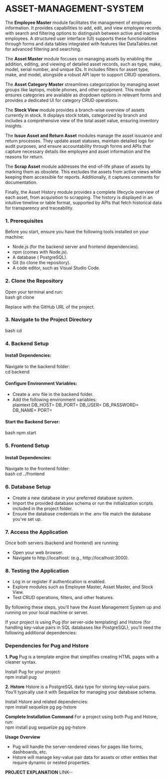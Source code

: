 # ASSET-MANAGEMENT-SYSTEM

The **Employee Master** module facilitates the management of employee information. It provides capabilities to add, edit, and view employee records with search and filtering options to distinguish between active and inactive employees. A structured user interface (UI) supports these functionalities through forms and data tables integrated with features like DataTables.net for advanced filtering and searching.

The **Asset Master** module focuses on managing assets by enabling the addition, editing, and viewing of detailed asset records, such as type, make, model, serial number, and unique IDs. It includes filters for asset type, make, and model, alongside a robust API layer to support CRUD operations.

The **Asset Category Master** streamlines categorization by managing asset groups like laptops, mobile phones, and other equipment. This module ensures categories are available as dropdown options in relevant forms and provides a dedicated UI for category CRUD operations.

The **Stock View** module provides a branch-wise overview of assets currently in stock. It displays stock totals, categorized by branch and includes a comprehensive view of the total asset value, ensuring inventory insights.

The **Issue Asset and Return Asset** modules manage the asset issuance and return processes. They update asset statuses, maintain detailed logs for audit purposes, and ensure accountability through forms and APIs that capture necessary details like employee and asset information and the reasons for return.

The **Scrap Asset** module addresses the end-of-life phase of assets by marking them as obsolete. This excludes the assets from active views while keeping them accessible for reports. Additionally, it captures comments for documentation.

Finally, the Asset History module provides a complete lifecycle overview of each asset, from acquisition to scrapping. The history is displayed in an intuitive timeline or table format, supported by APIs that fetch historical data for transparency and traceability.


### 1. Prerequisites  
Before you start, ensure you have the following tools installed on your machine:  
- Node.js (for the backend server and frontend dependencies).  
- npm (comes with Node.js).  
- A database ( PostgreSQL).  
- Git (to clone the repository).  
- A code editor, such as Visual Studio Code.

### 2. Clone the Repository  
Open your terminal and run:  
bash
git clone <repository-url>

Replace <repository-url> with the GitHub URL of the project.

### 3. Navigate to the Project Directory  
bash
cd <project-folder>

### 4. Backend Setup  
#### Install Dependencies:  
Navigate to the backend folder:  
cd backend

#### Configure Environment Variables:  
- Create a .env file in the backend folder.  
- Add the following environment variables:  
  plaintext
  DB_HOST=<database-host>
  DB_PORT=<database-port>
  DB_USER=<database-username>
  DB_PASSWORD=<database-password>
  DB_NAME=<database-name>
  PORT=<server-port>
  
#### Start the Backend Server:  
bash
npm start

### 5. Frontend Setup  
#### Install Dependencies:  
Navigate to the frontend folder:  
bash
cd ../frontend

### 6. Database Setup  
- Create a new database in your preferred database system.  
- Import the provided database schema or run the initialization scripts included in the project folder.  
- Ensure the database credentials in the .env file match the database you’ve set up.

### 7. Access the Application  
Once both servers (backend and frontend) are running:  
- Open your web browser.  
- Navigate to http://localhost:<frontend-port> (e.g., http://localhost:3000).

### 8. Testing the Application  
- Log in or register if authentication is enabled.  
- Explore modules such as Employee Master, Asset Master, and Stock View.  
- Test CRUD operations, filters, and other features.

By following these steps, you’ll have the Asset Management System up and running on your local machine or server.

If your project is using Pug (for server-side templating) and Hstore (for handling key-value pairs in SQL databases like PostgreSQL), you’ll need the following additional dependencies:


### Dependencies for Pug and Hstore

**1. Pug** 
Pug is a template engine that simplifies creating HTML pages with a cleaner syntax.  

Install Pug for your project:  
npm install pug

**2. Hstore**
Hstore is a PostgreSQL data type for storing key-value pairs. You’ll typically use it with Sequelize for managing your database schema.

Install Hstore and related dependencies:  
npm install sequelize pg pg-hstore

**Complete Installation Command**
For a project using both Pug and Hstore, run:  
npm install pug sequelize pg pg-hstore


**Usage Overview**
- Pug will handle the server-rendered views for pages like forms, dashboards, etc.  
- Hstore will manage key-value pair data for assets or other entities that require dynamic or nested properties.

**PROJECT EXPLANATION**
LINK--
